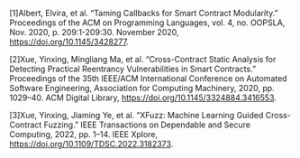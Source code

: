 \[1\]Albert, Elvira, et al. “Taming Callbacks for Smart Contract Modularity.” Proceedings of the ACM on Programming Languages, vol. 4, no. OOPSLA, Nov. 2020, p. 209:1-209:30. November 2020, https://doi.org/10.1145/3428277.

\[2\]Xue, Yinxing, Mingliang Ma, et al. “Cross-Contract Static Analysis for Detecting Practical Reentrancy Vulnerabilities in Smart Contracts.” Proceedings of the 35th IEEE/ACM International Conference on Automated Software Engineering, Association for Computing Machinery, 2020, pp. 1029–40. ACM Digital Library, https://doi.org/10.1145/3324884.3416553.

\[3\]Xue, Yinxing, Jiaming Ye, et al. “XFuzz: Machine Learning Guided Cross-Contract Fuzzing.” IEEE Transactions on Dependable and Secure Computing, 2022, pp. 1–14. IEEE Xplore, https://doi.org/10.1109/TDSC.2022.3182373.


